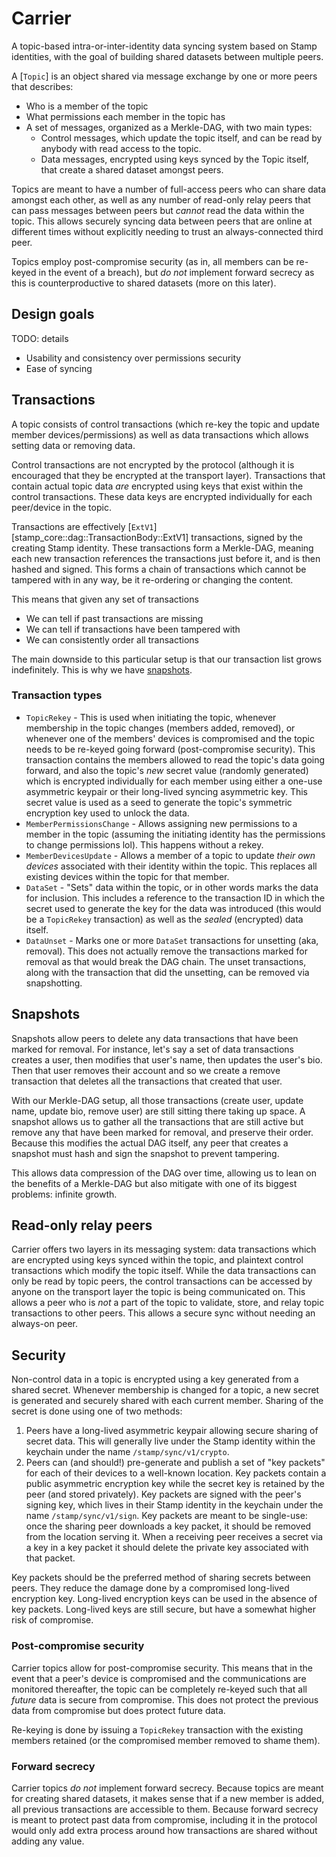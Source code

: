 # Carrier

A topic-based intra-or-inter-identity data syncing system based on Stamp identities, with the goal of building
shared datasets between multiple peers.


A [`Topic`] is an object shared via message exchange by one or more peers that describes:

- Who is a member of the topic
- What permissions each member in the topic has
- A set of messages, organized as a Merkle-DAG, with two main types:
  - Control messages, which update the topic itself, and can be read by anybody with read access to the topic.
  - Data messages, encrypted using keys synced by the Topic itself, that create a shared dataset amongst
    peers.

Topics are meant to have a number of full-access peers who can share data amongst each other, as well as any
number of read-only relay peers that can pass messages between peers but *cannot* read the data within the
topic. This allows securely syncing data between peers that are online at different times without explicitly
needing to trust an always-connected third peer.

Topics employ post-compromise security (as in, all members can be re-keyed in the event of a breach), but
*do not* implement forward secrecy as this is counterproductive to shared datasets (more on this later).

## Design goals

TODO: details

- Usability and consistency over permissions security
- Ease of syncing

## Transactions

A topic consists of control transactions (which re-key the topic and update member devices/permissions) as well
as data transactions which allows setting data or removing data.

Control transactions are not encrypted by the protocol (although it is encouraged that they be encrypted at the
transport layer). Transactions that contain actual topic data *are* encrypted
using keys that exist within the control transactions. These data keys are encrypted individually for each
peer/device in the topic.

Transactions are effectively [`ExtV1`][stamp_core::dag::TransactionBody::ExtV1] transactions, signed by the
creating Stamp identity. These transactions form a Merkle-DAG, meaning each new transaction references the
transactions just before it, and is then hashed and signed. This forms a chain of transactions which cannot be
tampered with in any way, be it re-ordering or changing the content.

This means that given any set of transactions

- We can tell if past transactions are missing
- We can tell if transactions have been tampered with
- We can consistently order all transactions

The main downside to this particular setup is that our transaction list grows indefinitely. This is why we have
[snapshots](#snapshots).

### Transaction types

- `TopicRekey` - This is used when initiating the topic, whenever membership in the topic changes (members added,
  removed), or whenever one of the members' devices is compromised and the topic needs to be re-keyed going
  forward (post-compromise security). This transaction contains the members allowed to read the topic's data
  going forward, and also the topic's *new* secret value (randomly generated) which is encrypted individually
  for each member using either a one-use asymmetric keypair or their long-lived syncing asymmetric key. This
  secret value is used as a seed to generate the topic's symmetric encryption key used to unlock the data.
- `MemberPermissionsChange` - Allows assigning new permissions to a member in the topic (assuming the initiating
  identity has the permissions to change permissions lol). This happens without a rekey.
- `MemberDevicesUpdate` - Allows a member of a topic to update *their own devices* associated with their identity
  within the topic. This replaces all existing devices within the topic for that member.
- `DataSet` - "Sets" data within the topic, or in other words marks the data for inclusion. This includes a
  reference to the transaction ID in which the secret used to generate the key for the data was introduced (this
  would be a `TopicRekey` transaction) as well as the *sealed* (encrypted) data itself.
- `DataUnset` - Marks one or more `DataSet` transactions for unsetting (aka, removal). This does not actually
  remove the transactions marked for removal as that would break the DAG chain. The unset transactions, along
  with the transaction that did the unsetting, can be removed via snapshotting.

## Snapshots

Snapshots allow peers to delete any data transactions that have been marked for removal. For instance, let's say
a set of data transactions creates a user, then modifies that user's name, then updates the user's bio. Then that
user removes their account and so we create a remove transaction that deletes all the transactions that created
that user.

With our Merkle-DAG setup, all those transactions (create user, update name, update bio, remove user) are still
sitting there taking up space. A snapshot allows us to gather all the transactions that are still active but
remove any that have been marked for removal, and preserve their order. Because this modifies the actual DAG
itself, any peer that creates a snapshot must hash and sign the snapshot to prevent tampering.

This allows data compression of the DAG over time, allowing us to lean on the benefits of a Merkle-DAG but also
mitigate with one of its biggest problems: infinite growth.

## Read-only relay peers

Carrier offers two layers in its messaging system: data transactions which are encrypted using keys synced within
the topic, and plaintext control transactions which modify the topic itself. While the data transactions can only
be read by topic peers, the control transactions can be accessed by anyone on the transport layer the topic
is being communicated on. This allows a peer who is *not* a part of the topic to validate, store, and relay topic
transactions to other peers. This allows a secure sync without needing an always-on peer.

## Security

Non-control data in a topic is encrypted using a key generated from a shared secret. Whenever membership is changed
for a topic, a new secret is generated and securely shared with each current member. Sharing of the secret is done
using one of two methods:

1. Peers have a long-lived asymmetric keypair allowing secure sharing of secret data. This will generally live
under the Stamp identity within the keychain under the name `/stamp/sync/v1/crypto`.
1. Peers can (and should!) pre-generate and publish a set of "key packets" for each of their devices to a well-known
location. Key packets contain a public asymmetric encryption key while the secret key is retained by the peer (and
stored privately). Key packets are signed with the peer's signing key, which lives in their Stamp identity in the
keychain under the name `/stamp/sync/v1/sign`. Key packets are meant to be single-use: once the sharing peer
downloads a key packet, it should be removed from the location serving it. When a receiving peer receives a secret
via a key in a key packet it should delete the private key associated with that packet.

Key packets should be the preferred method of sharing secrets between peers. They reduce the damage done by a
compromised long-lived encryption key. Long-lived encryption keys can be used in the absence of key packets.
Long-lived keys are still secure, but have a somewhat higher risk of compromise.

### Post-compromise security

Carrier topics allow for post-compromise security. This means that in the event that a peer's device is compromised
and the communications are monitored thereafter, the topic can be completely re-keyed such that all *future* data
is secure from compromise. This does not protect the previous data from compromise but does protect future data.

Re-keying is done by issuing a `TopicRekey` transaction with the existing members retained (or the compromised
member removed to shame them).

### Forward secrecy

Carrier topics *do not* implement forward secrecy. Because topics are meant for creating shared datasets, it makes
sense that if a new member is added, all previous transactions are accessible to them. Because forward secrecy is
meant to protect past data from compromise, including it in the protocol would only add extra process around how
transactions are shared without adding any value.

